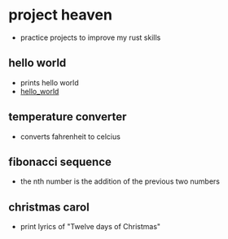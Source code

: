 # project heaven
- practice projects to improve my rust skills

## hello world
- prints hello world
- [hello_world](hello_world/notes.md)

## temperature converter
- converts fahrenheit to celcius

## fibonacci sequence
- the nth number is the addition of the previous two numbers

## christmas carol
- print lyrics of "Twelve days of Christmas"
